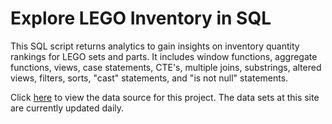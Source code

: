 # Explore LEGO Inventory in SQL
This SQL script returns analytics to gain insights on inventory quantity rankings for LEGO sets and parts. It includes window functions, aggregate functions, views, case statements, CTE's, multiple joins, substrings, altered views, filters, sorts, "cast" statements, and "is not null" statements.

Click [here](https://rebrickable.com/downloads/) to view the data source for this project. The data sets at this site are currently updated daily.


